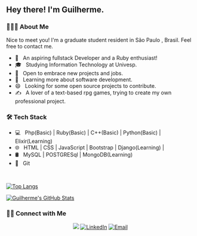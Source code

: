 <h2> Hey there! I'm Guilherme.</h2>

<h3> 👨🏻‍💻 About Me </h3>
  Nice to meet you! I'm a graduate student resident in São Paulo , Brasil. Feel free to contact me.
<br>

- 🤔 &nbsp; An aspiring fullstack Developer and a Ruby enthusiast!
- 🎓 &nbsp; Studying Information Technology at Univesp.
- 💼 &nbsp; Open to embrace new projects and jobs.
- 🌱 &nbsp; Learning more about software development.
- 😄 &nbsp; Looking for some open source projects to contribute.
- ✍️ &nbsp; A lover of a text-based rpg games, trying to create my own professional project.

<h3>🛠 Tech Stack</h3>

- 💻 &nbsp; Php(Basic) | Ruby(Basic) | C++(Basic) | Python(Basic) | Elixir(Learning)
- 🌐 &nbsp; HTML | CSS | JavaScript | Bootstrap | Django(Learning) |
- 🛢 &nbsp; MySQL | POSTGRESql | MongoDB(Learning)
- 🔧 &nbsp; Git 

<br/>

[![Top Langs](https://github-readme-stats.vercel.app/api/top-langs/?username=mrguibs&layout=compact)](https://github.com/anuraghazra/github-readme-stats)


[![Guilherme's GitHub Stats](https://github-readme-stats.vercel.app/api?username=mrguibs)](https://github.com/anuraghazra/github-readme-stats)


<h3> 🤝🏻 Connect with Me </h3>

<p align="center">
  <a href="https://www.youtube.com/channel/UCkDOZ2JJC_ewihW3JQtpeYA"><img src="https://img.shields.io/badge/youtube-%23FF0000.svg?&style=for-the-badge&logo=youtube&logoColor=white"></a>
<a href="https://www.linkedin.com/in/silvaguilherme1/"><img alt="LinkedIn" src="https://img.shields.io/badge/linkedin-%230077B5.svg?&style=for-the-badge&logo=linkedin&logoColor=white"></a>
<a href="mailto:guilherme.gss@outlook.com.br"><img alt="Email" src="https://img.shields.io/badge/outlook-%230078D4.svg?&style=for-the-badge&logo=microsoftoutlook&logoColor=white"></a>


</p>


